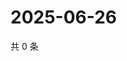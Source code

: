 # 2025-06-26

共 0 条

<!-- BEGIN ZHIHUQUESTIONS -->
<!-- 最后更新时间 Thu Jun 26 2025 02:16:40 GMT+0800 (China Standard Time) -->

<!-- END ZHIHUQUESTIONS -->
